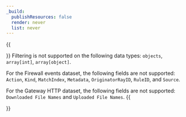 ```yaml
---
_build:
  publishResources: false
  render: never
  list: never
---
```


{{<Aside type="note" header="Note">}}
Filtering is not supported on the following data types: `objects`, `array[int]`, `array[object]`.

For the Firewall events dataset, the following fields are not supported: `Action`, `Kind`, `MatchIndex`, `Metadata`, `OriginatorRayID`, `RuleID`, and `Source`.

For the Gateway HTTP dataset, the following fields are not supported: `Downloaded File Names` and `Uploaded File Names`.
{{</Aside>}}